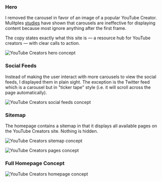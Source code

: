 ### Hero
I removed the carousel in favor of an image of a popular YouTube Creator. Mulitples [studies](https://shouldiuseacarousel.com/) have shown that carousels are ineffective for displaying content because most ignore anything after the first frame.

The copy states exactly what this site is — a resource hub for YouTube creators — with clear calls to action.

<img src="https://storage.googleapis.com/michaelm.appspot.com/yt-creators-concept/creators-hero-concept.webp"
    alt="YouTube Creators hero concept"
    loading="lazy">

### Social Feeds

Instead of making the user interact with more carousels to view the social feeds, I displayed them in plain sight. The exception is the Twitter feed which is a carousel but in "ticker tape" style (i.e. it will scroll across the page automatically).

<img src="https://storage.googleapis.com/michaelm.appspot.com/yt-creators-concept/creators-social-feed-concept.webp"
    alt="YouTube Creators social feeds concept"
    loading="lazy">

### Sitemap

The homepage contains a sitemap in that it displays all available pages on the YouTube Creators site. Nothing is hidden.

<img src="https://storage.googleapis.com/michaelm.appspot.com/yt-creators-concept/creators-sitemap-concept.webp"
    alt="YouTube Creators sitemap concept"
    loading="lazy">

<img src="https://storage.googleapis.com/michaelm.appspot.com/yt-creators-concept/creators-pages-concept.webp"
    alt="YouTube Creators pages concept"
    loading="lazy">

### Full Homepage Concept

<img src="https://storage.googleapis.com/michaelm.appspot.com/yt-creators-concept/creators-homepage-concept.webp"
    alt="YouTube Creators homepage concept"
    loading="lazy">